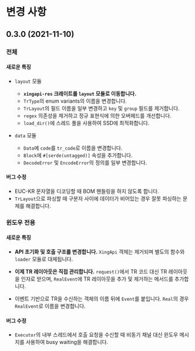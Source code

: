 # 변경 사항

## 0.3.0 (2021-11-10)

### 전체

#### 새로운 특징

- `layout` 모듈

  - **`xingapi-res` 크레이트를 `layout` 모듈로 이동합니다.**
  - `TrType`의 enum variants의 이름을 변경합니다.
  - `TrLayout`의 필드 이름을 일부 변경하고 `key` 및 `group` 필드를 제거합니다.
  - `regex` 의존성을 제거하고 정규 표현식에 의한 오버헤드를 개선합니다.
  - `load_dir()`에 스레드 풀을 사용하여 SSD에 최적화합니다.

- `data` 모듈

  - `Data`에 `code`를 `tr_code`로 이름을 변경합니다.
  - `Block`에 `#[serde(untagged)]` 속성을 추가합니다.
  - `DecodeError` 및 `EncodeError`의 정의를 일부 변경합니다.

#### 버그 수정

- EUC-KR 문자열을 디코딩할 때 BOM 핸들링을 하지 않도록 합니다.
- `TrLayout`으로 파싱할 때 구분자 사이에 데이터가 비어있는 경우 잘못 파싱하는
  문제를 해결합니다.

### 윈도우 전용

#### 새로운 특징

- **API 초기화 및 호출 구조를 변경합니다.** `XingApi` 객체는 제거되며 별도의
  함수와 `loader` 모듈로 대체됩니다.

- **이제 TR 레이아웃은 직접 관리합니다.** `request()`에서 TR 코드 대신 TR
  레이아웃을 인자로 받으며, `RealEvent`에 TR 레이아웃을 추가 및 제거하는
  메서드를 추가합니다.

- 이벤트 기반으로 TR을 수신하는 객체의 이름 뒤에 `Event`를 붙입니다. `Real`의
  경우 `RealEvent`로 이름을 변경합니다.

#### 버그 수정

- `Executor`의 내부 스레드에서 호출 요청을 수신할 때 비동기 채널 대신 윈도우
  메시지를 사용하여 busy waiting을 해결합니다.
